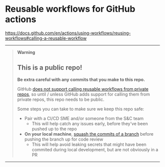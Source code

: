 # Reusable workflows for GitHub actions

https://docs.github.com/en/actions/using-workflows/reusing-workflows#calling-a-reusable-workflow

---

> **Warning**
> 
> ## This is a public repo!
>
> **Be extra careful with any commits that you make to this repo.**
>
> GitHub [does not support calling reusable workflows from private repos](https://docs.github.com/en/actions/using-workflows/reusing-workflows#limitations), so until / unless GitHub adds support for calling them from private repos, this repo needs to be public.
>
> Some steps you can take to make sure we keep this repo safe:
>
> - Pair with a CI/CD SME and/or someone from the S&C team
>   - This will help catch any issues early, before they've been pushed up to the repo
> - **On your local machine**, [squash the commits of a branch](https://stackoverflow.com/questions/6934752/combining-multiple-commits-before-pushing-in-git) before pushing the branch up for code review
>   - This will help avoid leaking secrets that might have been commited during local development, but are not obviously in a PR

---
